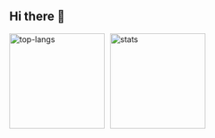 ## Hi there 👋

<div style="display: flex; align-items: center;">
    <img height="170px" src="https://github-readme-stats.vercel.app/api/top-langs?username=kabetani-yusei&show_icons=true&locale=en&layout=compact&theme=chartreuse-dark" alt="top-langs" style="margin-right: 10px;"/>
    <img height="170px" src="https://github-readme-stats.vercel.app/api?username=kabetani-yusei&show_icons=true&locale=en&theme=chartreuse-dark" alt="stats" />
</div>
